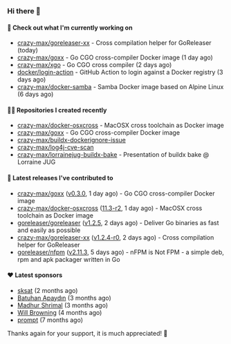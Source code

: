 ### Hi there 👋

#### 👷 Check out what I'm currently working on

- [crazy-max/goreleaser-xx](https://github.com/crazy-max/goreleaser-xx) - Cross compilation helper for GoReleaser (today)
- [crazy-max/goxx](https://github.com/crazy-max/goxx) - Go CGO cross-compiler Docker image (1 day ago)
- [crazy-max/xgo](https://github.com/crazy-max/xgo) - Go CGO cross compiler (2 days ago)
- [docker/login-action](https://github.com/docker/login-action) - GitHub Action to login against a Docker registry (3 days ago)
- [crazy-max/docker-samba](https://github.com/crazy-max/docker-samba) - Samba Docker image based on Alpine Linux (6 days ago)

#### 👨‍💻 Repositories I created recently

- [crazy-max/docker-osxcross](https://github.com/crazy-max/docker-osxcross) - MacOSX cross toolchain as Docker image
- [crazy-max/goxx](https://github.com/crazy-max/goxx) - Go CGO cross-compiler Docker image
- [crazy-max/buildx-dockerignore-issue](https://github.com/crazy-max/buildx-dockerignore-issue)
- [crazy-max/log4j-cve-scan](https://github.com/crazy-max/log4j-cve-scan)
- [crazy-max/lorrainejug-buildx-bake](https://github.com/crazy-max/lorrainejug-buildx-bake) - Presentation of buildx bake @ Lorraine JUG

#### 🚀 Latest releases I've contributed to

- [crazy-max/goxx](https://github.com/crazy-max/goxx) ([v0.3.0](https://github.com/crazy-max/goxx/releases/tag/v0.3.0), 1 day ago) - Go CGO cross-compiler Docker image
- [crazy-max/docker-osxcross](https://github.com/crazy-max/docker-osxcross) ([11.3-r2](https://github.com/crazy-max/docker-osxcross/releases/tag/11.3-r2), 1 day ago) - MacOSX cross toolchain as Docker image
- [goreleaser/goreleaser](https://github.com/goreleaser/goreleaser) ([v1.2.5](https://github.com/goreleaser/goreleaser/releases/tag/v1.2.5), 2 days ago) - Deliver Go binaries as fast and easily as possible
- [crazy-max/goreleaser-xx](https://github.com/crazy-max/goreleaser-xx) ([v1.2.4-r0](https://github.com/crazy-max/goreleaser-xx/releases/tag/v1.2.4-r0), 2 days ago) - Cross compilation helper for GoReleaser
- [goreleaser/nfpm](https://github.com/goreleaser/nfpm) ([v2.11.3](https://github.com/goreleaser/nfpm/releases/tag/v2.11.3), 5 days ago) - nFPM is Not FPM - a simple deb, rpm and apk packager written in Go

#### ❤️ Latest sponsors
- [sksat](https://github.com/sksat) (2 months ago)
- [Batuhan Apaydın](https://github.com/developer-guy) (3 months ago)
- [Madhur Shrimal](https://github.com/shrimalmadhur) (3 months ago)
- [Will Browning](https://github.com/willbrowningme) (4 months ago)
- [prompt](https://github.com/pr-mpt) (7 months ago)

Thanks again for your support, it is much appreciated! 🙏
